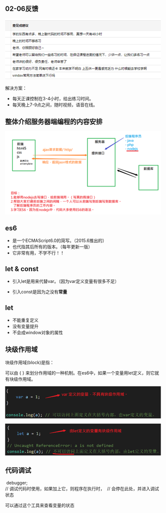 ## 02-06反馈

![image-20200207085534503](asset/image-20200207085534503.png)

解决方案：

- 每天正课控制在3-4小时，给出练习时间。
- 每天晚上7-9点之间，随时视频，语音在线。



## 整体介绍服务器端编程的内容安排

![image-20200207092901565](asset/image-20200207092901565.png)



## es6

- 是一个ECMAScript6.0的简写。（2015.6推出的）
- 也代指其后所有的版本。（每年更新一版）
- 它非常有用，不学不行！！

## let & const

- 引入let是用来代替var。（因为var定义变量有很多不足）

- 引入const是因为之没有**常量**



## let

- 不能重复定义
- 没有变量提升
- 不会成window对象的属性

## 块级作用域

块级作用域(block)是指：

可以由 { } 来划分作用域的一种机制。在es6中，如果一个变量用let定义，则它就有块级作用域。

![image-20200207103134638](asset/image-20200207103134638.png)

![image-20200207103055933](asset/image-20200207103055933.png)



## 代码调试


​    debugger;    
​    // 调试代码时使用，如果加上它，则程序在执行时，
​    // 会停在此处，并进入调试状态

可以通过这个工具来查看变量的状态



